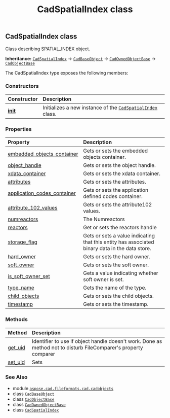 ﻿---
title: CadSpatialIndex class
second_title: Aspose.CAD for Python via .NET API References
description: 
type: docs
weight: 1180
url: /python-net/aspose.cad.fileformats.cad.cadobjects/cadspatialindex/
is_root: false
---

## CadSpatialIndex class

Class describing SPATIAL_INDEX object.



**Inheritance:** [`CadSpatialIndex`](/cad/python-net/aspose.cad.fileformats.cad.cadobjects/cadspatialindex) → 
[`CadBaseObject`](/cad/python-net/aspose.cad.fileformats.cad.cadobjects/cadbaseobject) → 
[`CadOwnedObjectBase`](/cad/python-net/aspose.cad.fileformats.cad.cadobjects/cadownedobjectbase) → 
[`CadObjectBase`](/cad/python-net/aspose.cad.fileformats.cad.cadobjects/cadobjectbase)



The CadSpatialIndex type exposes the following members:

### Constructors
| Constructor | Description |
| :- | :- |
| [__init__](/cad/python-net/aspose.cad.fileformats.cad.cadobjects/cadspatialindex/__init__/#) | Initializes a new instance of the [`CadSpatialIndex`](/cad/python-net/aspose.cad.fileformats.cad.cadobjects/cadspatialindex) class. |


### Properties
| Property | Description |
| :- | :- |
| [embedded_objects_container](/cad/python-net/aspose.cad.fileformats.cad.cadobjects/cadspatialindex/embedded_objects_container) | Gets or sets the embedded objects container. |
| [object_handle](/cad/python-net/aspose.cad.fileformats.cad.cadobjects/cadspatialindex/object_handle) | Gets or sets the object handle. |
| [xdata_container](/cad/python-net/aspose.cad.fileformats.cad.cadobjects/cadspatialindex/xdata_container) | Gets or sets the xdata container. |
| [attributes](/cad/python-net/aspose.cad.fileformats.cad.cadobjects/cadspatialindex/attributes) | Gets or sets the attributes. |
| [application_codes_container](/cad/python-net/aspose.cad.fileformats.cad.cadobjects/cadspatialindex/application_codes_container) | Gets or sets the application defined codes container. |
| [attribute_102_values](/cad/python-net/aspose.cad.fileformats.cad.cadobjects/cadspatialindex/attribute_102_values) | Gets or sets the attribute102 values. |
| [numreactors](/cad/python-net/aspose.cad.fileformats.cad.cadobjects/cadspatialindex/numreactors) | The Numreactors |
| [reactors](/cad/python-net/aspose.cad.fileformats.cad.cadobjects/cadspatialindex/reactors) | Get or sets the reactors handle |
| [storage_flag](/cad/python-net/aspose.cad.fileformats.cad.cadobjects/cadspatialindex/storage_flag) | Gets or sets a value indicating that this entity has associated binary data in the data store. |
| [hard_owner](/cad/python-net/aspose.cad.fileformats.cad.cadobjects/cadspatialindex/hard_owner) | Gets or sets the hard owner. |
| [soft_owner](/cad/python-net/aspose.cad.fileformats.cad.cadobjects/cadspatialindex/soft_owner) | Gets or sets the soft owner. |
| [is_soft_owner_set](/cad/python-net/aspose.cad.fileformats.cad.cadobjects/cadspatialindex/is_soft_owner_set) | Gets a value indicating whether soft owner is set. |
| [type_name](/cad/python-net/aspose.cad.fileformats.cad.cadobjects/cadspatialindex/type_name) | Gets the name of the type. |
| [child_objects](/cad/python-net/aspose.cad.fileformats.cad.cadobjects/cadspatialindex/child_objects) | Gets or sets the child objects. |
| [timestamp](/cad/python-net/aspose.cad.fileformats.cad.cadobjects/cadspatialindex/timestamp) | Gets or sets the timestamp. |


### Methods
| Method | Description |
| :- | :- |
| [get_uid](/cad/python-net/aspose.cad.fileformats.cad.cadobjects/cadspatialindex/get_uid/#) | Identifier to use if object handle doesn't work. Done as method not to disturb FileComparer's property comparer |
| [set_uid](/cad/python-net/aspose.cad.fileformats.cad.cadobjects/cadspatialindex/set_uid/#str) | Sets |



### See Also
* module [`aspose.cad.fileformats.cad.cadobjects`](..)
* class [`CadBaseObject`](/cad/python-net/aspose.cad.fileformats.cad.cadobjects/cadbaseobject)
* class [`CadObjectBase`](/cad/python-net/aspose.cad.fileformats.cad.cadobjects/cadobjectbase)
* class [`CadOwnedObjectBase`](/cad/python-net/aspose.cad.fileformats.cad.cadobjects/cadownedobjectbase)
* class [`CadSpatialIndex`](/cad/python-net/aspose.cad.fileformats.cad.cadobjects/cadspatialindex)
